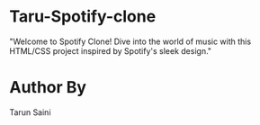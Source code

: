 # Taru-Spotify-clone
"Welcome to Spotify Clone! Dive into the world of music with this HTML/CSS project inspired by Spotify's sleek design."
# Author By
 Tarun Saini